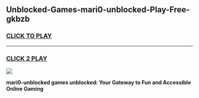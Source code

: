 
## Unblocked-Games-mari0-unblocked-Play-Free-gkbzb
<h3>
<a href="https://premium76.site?title=mari0-unblocked&ref=10A">CLICK TO PLAY</a></h3>
<hr>

<h3>
<a href="https://premium76.site?title=mari0-unblocked&ref=10A">CLICK 2 PLAY</a>
  
</h3>

<a href="https://premium76.site?title=mari0-unblocked&ref=10A"><img src="https://clearcache.store/games.png"></a>


**mari0-unblocked games unblocked: Your Gateway to Fun and Accessible Online Gaming**
